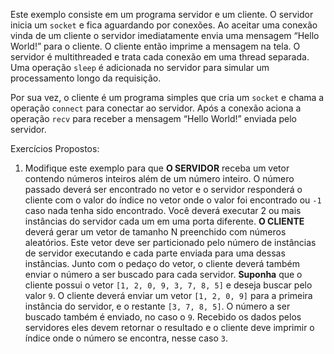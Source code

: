 Este exemplo consiste em um programa servidor e um cliente. O servidor inicia
um `socket` e fica aguardando por conexões. Ao aceitar uma conexão vinda de um
cliente o servidor imediatamente envia uma mensagem “Hello World!” para o
cliente. O cliente então imprime a mensagem na tela. O servidor é multithreaded
e trata cada conexão em uma thread separada. Uma operação `sleep` é adicionada
no servidor para simular um processamento longo da requisição. 

Por sua vez, o cliente é um programa simples que cria um `socket` e chama a 
operação `connect` para conectar ao servidor. Após a conexão aciona a 
operação `recv` para receber a mensagem “Hello World!” enviada pelo servidor.

Exercícios Propostos:

1) Modifique este exemplo para que **O SERVIDOR**
   receba um vetor contendo números inteiros além de um número inteiro. O
   número passado deverá ser encontrado no vetor e o servidor responderá o
   cliente com o valor do índice no vetor onde o valor foi encontrado ou `-1`
   caso nada tenha sido encontrado. Você deverá executar 2 ou mais instâncias
   do servidor cada um em uma porta diferente. **O CLIENTE**
   deverá gerar um vetor de tamanho N preenchido com números aleatórios. Este
   vetor deve ser particionado pelo número de instâncias de servidor executando
   e cada parte enviada para uma dessas instâncias. Junto com o pedaço do
   vetor, o cliente deverá também enviar o número a ser buscado para cada
   servidor. **Suponha** que o cliente possui o
   vetor `[1, 2, 0, 9, 3, 7, 8, 5]` e deseja buscar pelo valor `9`. O cliente
   deverá enviar um vetor `[1, 2, 0, 9]` para a primeira instância do servidor,
   e o restante `[3, 7, 8, 5]`. O número a ser buscado também é enviado, no
   caso o `9`. Recebido os dados pelos servidores eles devem retornar o 
   resultado e o cliente deve imprimir o índice onde o número se encontra, 
   nesse caso `3`.
